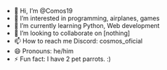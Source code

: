 - 👋 Hi, I’m @Comos19
- 👀 I’m interested in programming, airplanes, games
- 🌱 I’m currently learning Python, Web development
- 💞️ I’m looking to collaborate on [nothing]
- 📫 How to reach me Discord: cosmos_oficial
- 😄 Pronouns: he/him
- ⚡ Fun fact: I have 2 pet parrots. :)

<!---
Comos19/Comos19 is a ✨ special ✨ repository because its `README.md` (this file) appears on your GitHub profile.
You can click the Preview link to take a look at your changes.
--->
